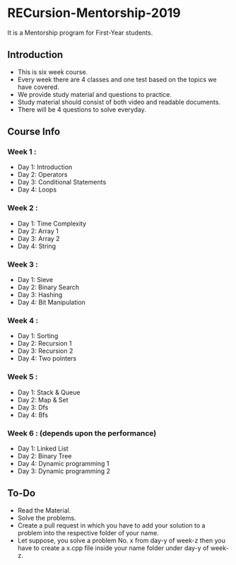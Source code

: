 # RECursion-Mentorship-2019

It is a Mentorship program for First-Year students.

## Introduction

- This is six week course.
- Every week there are 4 classes and one test based on the topics we have covered.
- We provide study material and questions to practice.
- Study material should consist of both video and readable documents.
- There will be 4 questions to solve everyday.

## Course Info

### Week 1 :
- Day 1: Introduction
- Day 2: Operators
- Day 3: Conditional Statements
- Day 4: Loops

### Week 2 :
- Day 1: Time Complexity
- Day 2: Array 1
- Day 3: Array 2
- Day 4: String

### Week 3 :
- Day 1: Sieve
- Day 2: Binary Search
- Day 3: Hashing
- Day 4: Bit Manipulation

### Week 4 :
- Day 1: Sorting
- Day 2: Recursion 1
- Day 3: Recursion 2
- Day 4: Two pointers

### Week 5 :
- Day 1: Stack & Queue
- Day 2: Map & Set
- Day 3: Dfs
- Day 4: Bfs

### Week 6 : (depends upon the performance)
- Day 1: Linked List
- Day 2: Binary Tree
- Day 4: Dynamic programming 1
- Day 3: Dynamic programming 2

## To-Do
- Read the Material.
- Solve the problems.
- Create a pull request in which you have to add your solution to a problem into the respective folder of your name.
- Let suppose, you solve a problem No. x from day-y of week-z then you have to create a x.cpp file inside your name folder under day-y of week-z.
